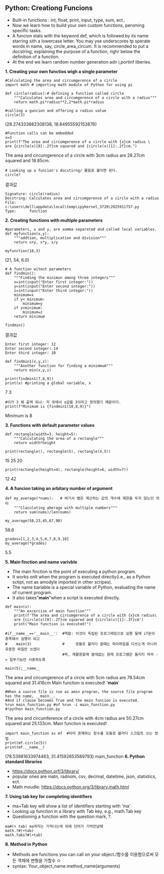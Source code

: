 ## Python: Creationg Funcions

- Built-in functions : int, float, print, input, type, sum, ect..
- Now we learn how to build your own custom functions, peroming specific tasks.
- A funcion stats with the keyword def, which is followed by its name starring sith a lowercase letter.
  You may yse underscores tp sperate words in name, say, circle_area_circum. It is recommended to put a docstring, explaining the purpose of a function, righr below the definition of a function.
- At the end we learn random number generation adn i,portinf liberies.

__1. Creating your own functios wigh a single parameter__
```
#Calculating the area and circumgerence of a circle
import math # importing math module of Python for using pi

def circle(radius):# defining a function called circle
    """Calculates area and circumgerence of a circle with a radius""" 
    return math.pi*radius**2,2*math.pi*radius
```

```
#calling a guncion and offering a radius value
circle(3)
```
(28.274333882308138, 18.84955592153876)
```
#Function calls can be embedded
x=3
print(f"The area and circumgerence of a circle with {x}cm radius \
are {circle(x)[0]:.2f}cm squared and {circle(x)[1]:.2f}cm.")
```
The area and circumgerence of a circle with 3cm radius are 28.27cm squared and 18.85cm.
```
# Looking up a funcion's docstirng/ 물음표 붙이면 된다.
circle?
```
결과값
```
Signature: circle(radius)
Docstring: Calculates area and circumgerence of a circle with a radius
File:      c:\users\dell\appdata\local\temp\ipykernel_3720\2025911757.py
Type:      function
```
__2. Creating functions with multiple parameters__

```
#parameters, x and y, are xomma separated and called local variables.
def myfunction(x,y):
    """addtion, multiplication and division"""
    return x+y, x*y, x/y
```
```
myfunction(18,3)
```
(21, 54, 6.0)

```
# A function witout parameters
def findmin():
    """Finding the minimun among three integers"""
    x=int(input("Enter first integer:"))
    y=int(input("Enter second integer:"))
    z=int(input("Enter third integer:"))
    minimum=x
    if y< minimum:
        minimum=y
    if z<minimum:
        minimum=z
    return minimum
```
```
findmin()
```
결과값
```
Enter first integer: 12
Enter second integer: 14
Enter third integer: 10
```
```
def findmin1(x,y,z):
    """Another function for finding a minimmum"""
    return min(x,y,z)
```
```
print(findmin1(7,8,9))
print(x) #printing a global variable, x
```
7
3
```
#이거 3 왜 출력 되냐: 저 위에서 x값을 3이라고 정의했기 때문이다.
print(f"Minimum is {findmin1(10,8,9)}")
```
Minimum is 8

__3. Functions with default parameter values__
```
def rectangle(width=3, height=5):
    """Calculating the area of a rectangle"""
    return width*height
```
```
print(rectangle(), rectangle(5), rectangle(4,5))
```
15 25 20

```
print(rectangle(height=4), rectangle(height=6, width=7))
```
12 42

__4. A funcion taking an arbitary number of argument__

```
def my_average(*nums):   # 여기서 별은 계산하는 값의 개수에 제한을 두지 않는단 의미
    """Claculating aberage with multiple numbers"""
    return sum(nums)/len(nums)
```
```
my_average(58,23,45,67,90)
```
56.6
```
grades=[1,2,3,4,5,6,7,8,9,10]
my_average(*grades)
```
5.5

__5. Main finction and __name__ varivble__
- The main finction is the point of executing a python program.
- It works onlt when the program is executed directly(i.e., as a Python sctipt, not as amodyle imported in other scripes).
- The name bariable is a special variable of Python, evaluating the name of current program.
- It also takes"__main__"when a script is executed directly.
```
def main(x):
    """An excercise of main function"""
    print(f'The area and circumgerence of a circle with {x}cm radius\
    are {circle(x)[0]:.2f}cm squared and {circle(x)[1]:.3f}cm')
    print("Main function is executed!")
    
#if__name__=='__main__':  #역할: 이것이 독립된 프로그래밍으로 실행 될때 if문이 충족돼서 실행이 되고
#    main(3)              #     모듈로 불러다 쓸때는 파이파일을 다쓰는게 아니라 유용한 파일만 쓰겠다
                          #즉, 재활용할때 쓸데없는 원래 프로그램은 돌리지 마라 -> 일부기능만 사용하도록

main(5);__name__   
```
The area and circumgerence of a circle with 5cm radius    are 78.54cm squared and 31.416cm
Main function is executed!
'__main__'
```
#When a source file is run as amin progran, the source file program has the name, __main__.
#And if clause becomes True and the main funcion is executed.
%run main_function.py #of %run -i main_function.py
#!python main_function.py
```
The area and circumference of a circle with 4cm radius    are 50.27cm squared and 25.133cm.
Main function is executed!
```
import main_function as mf  #이미 존재하는 함수를 모듈로 불러다 스크립트 쓰는 방법
print(mf.circle(5))
print(mf.__name__)
```
(78.53981633974483, 31.41592653589793)
main_function
__6. Python standard libraries__

- https://docs.python.orf/3/library/
- popular ones are matn, radnom, csv, decimal, datetime, json, statistics, ect.
- Math moudle: https://docs.python.org/3/library.math.html

__7. Using tab key for completing identifiers__
- ma+Tab key will show a list of identifiers starting with 'ma'
- Looking up function in a library with Tab key, e.g., math.Tab key
- Questioning a function with the question mark, ?.
```
ma#(+ tab) ma까지는 기억나는데 뒤에 단어가 기억안날때
math.?#(+tab)
math.fabs?#(+tab)
```
__8. Method in Python__

- Methods are functions you can call on your object./함수를 이용함으로써 모든 객체에 변형을 가할수 ㅇ
- syntax: Your_object_name.method_name(arguments)
 
